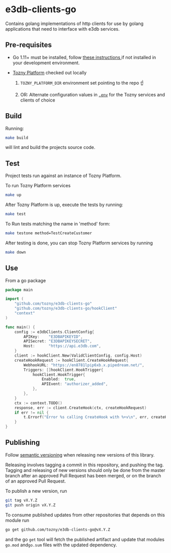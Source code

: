 # e3db-clients-go

Contains golang implementations of http clients for use by golang applications that need to interface with e3db services.

## Pre-requisites

* Go 1.11+ must be installed, follow [these instructions ](https://golang.org/doc/install) if not installed in your development environment.

* [Tozny Platform](https://github.com/tozny/tozny-platform) checked out locally

    1. `TOZNY_PLATFORM_DIR` environment set pointing to the repo ☝️

    2. OR: Alternate configuration values in [`.env`](./env) for the Tozny services and clients of choice

## Build

Running:

```bash
make build
```

will lint and build the projects source code.

## Test

Project tests run against an instance of Tozny Platform.

To run Tozny Platform services

```bash
make up
```

After Tozny Platform is up, execute the tests by running:

```bash
make test
```

To Run tests matching the name in 'method' form:

```bash
make testone method=TestCreateCustomer
```


After testing is done, you can stop Tozny Platform services by running

```bash
make down
```

## Use

From a go package

```go
package main

import (
    "github.com/tozny/e3db-clients-go"
    "github.com/tozny/e3db-clients-go/hookClient"
    "context"
)

func main() {
    config := e3dbClients.ClientConfig{
        APIKey:    "E3DBAPIKEYID",
        APISecret: "E3DBAPIKEYSECRET",
        Host:      "https://api.e3db.com",
    }
    client := hookClient.New(ValidClientConfig, config.Host)
    createHookRequest := hookClient.CreateHookRequest{
        WebhookURL: "https://en8781lpip6xb.x.pipedream.net/",
        Triggers: []hookClient.HookTrigger{
            hookClient.HookTrigger{
                Enabled:  true,
                APIEvent: "authorizer_added",
            },
        },
    }
    ctx := context.TODO()
    response, err := client.CreateHook(ctx, createHookRequest)
    if err != nil {
        t.Errorf("Error %s calling CreateHook with %+v\n", err, createHookRequest)
    }
}
```

## Publishing

Follow [semantic versioning](https://semver.org) when releasing new versions of this library.

Releasing involves tagging a commit in this repository, and pushing the tag. Tagging and releasing of new versions should only be done from the master branch after an approved Pull Request has been merged, or on the branch of an approved Pull Request.

To publish a new version, run

```bash
git tag vX.Y.Z
git push origin vX.Y.Z
```

To consume published updates from other repositories that depends on this module run

```bash
go get github.com/tozny/e3db-clients-go@vX.Y.Z
```

and the go `get` tool will fetch the published artifact and update that modules `go.mod` and`go.sum` files with the updated dependency.

